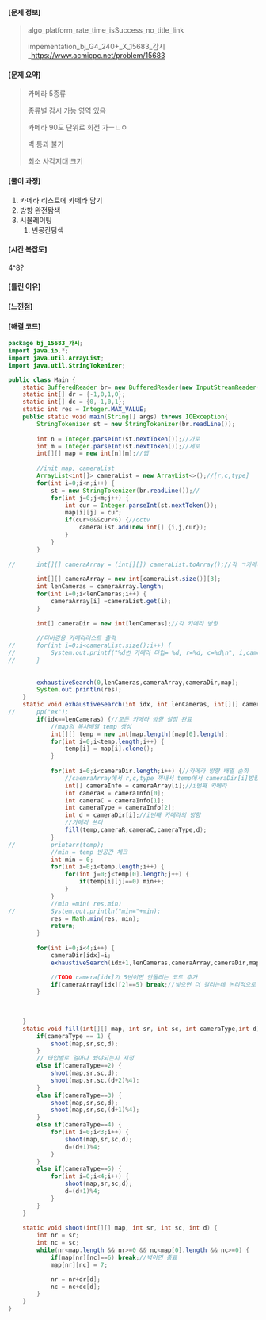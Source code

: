                                                                                                                                                                                                                                                                                                     

#### [문제 정보]
>  algo_platform_rate_time_isSuccess_no_title_link
>
>   impementation_bj_G4_240+_X_15683_감시_https://www.acmicpc.net/problem/15683

#### [문제 요약]

> 카메라 5종류
>
> 종류별 감시 가능 영역 있음
>
> 카메라 90도 단위로 회전 가ㅡㄴㅇ
>
> 벽 통과 불가
>
> 최소 사각지대 크기

#### [풀이 과정]

1. 카메라 리스트에 카메라 담기
2. 방향 완전탐색
3. 시뮬레이팅
   1. 빈공간탐색

#### [시간 복잡도]

4^8?

#### [틀린 이유]

#### [느낀점]
#### [해결 코드]
```java
package bj_15683_가시;
import java.io.*;
import java.util.ArrayList;
import java.util.StringTokenizer;

public class Main {
	static BufferedReader br= new BufferedReader(new InputStreamReader(System.in));
	static int[] dr = {-1,0,1,0};
	static int[] dc = {0,-1,0,1};
	static int res = Integer.MAX_VALUE;
	public static void main(String[] args) throws IOException{
		StringTokenizer st = new StringTokenizer(br.readLine());
		
		int n = Integer.parseInt(st.nextToken());//가로
		int m = Integer.parseInt(st.nextToken());//세로
		int[][] map = new int[n][m];//맵
		
		//init map, cameraList
		ArrayList<int[]> cameraList = new ArrayList<>();//[r,c,type]
		for(int i=0;i<n;i++) {
			st = new StringTokenizer(br.readLine());//
			for(int j=0;j<m;j++) {
				int cur = Integer.parseInt(st.nextToken());
				map[i][j] = cur;
				if(cur>0&&cur<6) {//cctv
					cameraList.add(new int[] {i,j,cur});
				}
			}
		}
		
//		int[][] cameraArray = (int[][]) cameraList.toArray();//각 ㄱ카메라 r,c,type
		
		int[][] cameraArray = new int[cameraList.size()][3];
		int lenCameras = cameraArray.length;
		for(int i=0;i<lenCameras;i++) {
			cameraArray[i] =cameraList.get(i); 
		}
		
		int[] cameraDir = new int[lenCameras];//각 카메라 방향
		
		//디버깅용 카메라리스트 출력
//		for(int i=0;i<cameraList.size();i++) {
//			System.out.printf("%d번 카메라 타입= %d, r=%d, c=%d\n", i,cameraList.get(i)[2],cameraList.get(i)[0],cameraList.get(i)[1]);
//		}
		
		
		exhaustiveSearch(0,lenCameras,cameraArray,cameraDir,map);
		System.out.println(res);
	}
	static void exhaustiveSearch(int idx, int lenCameras, int[][] cameraArray,int[] cameraDir,int[][] map) {
//		pp("ex");
		if(idx==lenCameras) {//모든 카메라 방향 설정 완료
			//map의 복사배열 temp 생성
			int[][] temp = new int[map.length][map[0].length];
			for(int i=0;i<temp.length;i++) {
				temp[i] = map[i].clone();
			}
			
			for(int i=0;i<cameraDir.length;i++) {//카메라 방향 배열 순회
				//caemraArray에서 r,c,type 꺼내서 temp에서 cameraDir[i]방향으로 시뮬레이팅
				int[] cameraInfo = cameraArray[i];//i번째 카메라
				int cameraR = cameraInfo[0];
				int cameraC = cameraInfo[1];
				int cameraType = cameraInfo[2];
				int d = cameraDir[i];//i번째 카메라의 방향
				//카메라 쏜다
				fill(temp,cameraR,cameraC,cameraType,d);
			}
//			printarr(temp);
			//min = temp 빈공간 체크
			int min = 0;
			for(int i=0;i<temp.length;i++) {
				for(int j=0;j<temp[0].length;j++) {
					if(temp[i][j]==0) min++;
				}
			}
			//min =min( res,min)
//			System.out.println("min="+min);
			res = Math.min(res, min);
			return;
		}
		
		for(int i=0;i<4;i++) {
			cameraDir[idx]=i;
			exhaustiveSearch(idx+1,lenCameras,cameraArray,cameraDir,map);

			//TODO camera[idx]가 5번이면 안돌리는 코드 추가
			if(cameraArray[idx][2]==5) break;//넣으면 더 걸리는데 논리적으로 넣는게 맞지 않나요?
		}
		
		
		
	}
	static void fill(int[][] map, int sr, int sc, int cameraType,int d) {
		if(cameraType == 1) {
			shoot(map,sr,sc,d);
		}
		// 타입별로 얼마나 쏴야되는지 지정
		else if(cameraType==2) {
			shoot(map,sr,sc,d);
			shoot(map,sr,sc,(d+2)%4);
		}
		else if(cameraType==3) {
			shoot(map,sr,sc,d);
			shoot(map,sr,sc,(d+1)%4);
		}
		else if(cameraType==4) {
			for(int i=0;i<3;i++) {
				shoot(map,sr,sc,d);
				d=(d+1)%4;
			}
		}
		else if(cameraType==5) {
			for(int i=0;i<4;i++) {
				shoot(map,sr,sc,d);
				d=(d+1)%4;
			}
		}
	}
	
	static void shoot(int[][] map, int sr, int sc, int d) {
		int nr = sr;
		int nc = sc;
		while(nr<map.length && nr>=0 && nc<map[0].length && nc>=0) {
			if(map[nr][nc]==6) break;//벽이면 종료
			map[nr][nc] = 7;

			nr = nr+dr[d];
			nc = nc+dc[d];	
		}
	}
}

```